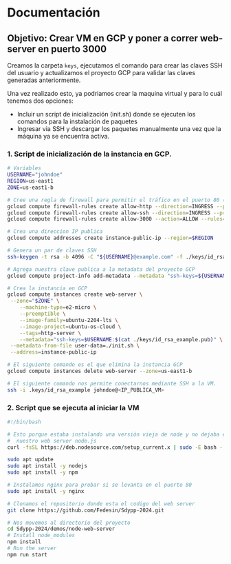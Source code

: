 # Documentación

## Objetivo: Crear VM en GCP y poner a correr web-server en puerto 3000

Creamos la carpeta `keys`, ejecutamos el comando para crear las claves SSH del usuario y actualizamos el proyecto GCP para validar las claves generadas anteriormente.

Una vez realizado esto, ya podriamos crear la maquina virtual y para lo cuál tenemos dos opciones:
- Incluir un script de inicialización (init.sh) donde se ejecuten los comandos para la instalación de paquetes
- Ingresar via SSH y descargar los paquetes manualmente una vez que la máquina ya se encuentra activa.

### 1. Script de inicialización de la instancia en GCP.

```bash
# Variables
USERNAME="johndoe"
REGION=us-east1
ZONE=us-east1-b

# Cree una regla de firewall para permitir el tráfico en el puerto 80 (HTTP) / 22 (SSH) / 3000 (nodo-servidor web)
gcloud compute firewall-rules create allow-http --direction=INGRESS --priority=1000 --network=default --action=ALLOW --rules=tcp:80 --source-ranges=0.0.0.0/0
gcloud compute firewall-rules create allow-ssh --direction=INGRESS --priority=1000 --network=default --action=ALLOW --rules=tcp:22 --source-ranges=0.0.0.0/0
gcloud compute firewall-rules create allow-3000 --action=ALLOW --rules=tcp:3000 --source-ranges=0.0.0.0/0

# Crea una direccion IP publica
gcloud compute addresses create instance-public-ip --region=$REGION

# Genera un par de claves SSH
ssh-keygen -t rsa -b 4096 -C "${USERNAME}@example.com" -f ./keys/id_rsa_example -q -N ""

# Agrega nuestra clave publica a la metadata del proyecto GCP
gcloud compute project-info add-metadata --metadata "ssh-keys=${USERNAME}:$(cat ./keys/id_rsa_example.pub)"

# Crea la instancia en GCP
gcloud compute instances create web-server \
 --zone="$ZONE" \
    --machine-type=e2-micro \
    --preemptible \
    --image-family=ubuntu-2204-lts \
    --image-project=ubuntu-os-cloud \
    --tags=http-server \
    --metadata="ssh-keys=$USERNAME:$(cat ./keys/id_rsa_example.pub)" \
 --metadata-from-file user-data=./init.sh \
 --address=instance-public-ip

# El siguiente comando es el que elimina la instancia GCP
gcloud compute instances delete web-server --zone=us-east1-b

# El siguiente comando nos permite conectarnos mediante SSH a la VM.
ssh -i .keys/id_rsa_example johndoe@<IP_PUBLICA_VM>
```

### 2. Script que se ejecuta al iniciar la VM

```bash
#!/bin/bash

# Esto porque estaba instalando una versión vieja de node y no dejaba ejecutar
#  nuestro web server node.js
curl -fsSL https://deb.nodesource.com/setup_current.x | sudo -E bash -

sudo apt update
sudo apt install -y nodejs
sudo apt install -y npm

# Instalamos nginx para probar si se levanta en el puerto 80
sudo apt install -y nginx

# Clonamos el repositorio donde esta el codigo del web server
git clone https://github.com/Fedesin/Sdypp-2024.git

# Nos movemos al directorio del proyecto
cd Sdypp-2024/demos/node-web-server
# Install node_modules
npm install
# Run the server
npm run start
```

